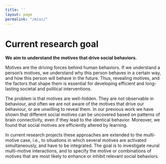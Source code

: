 ```yaml
---
title: ''
layout: page
permalink: "/misc/"
---
```

# Current research goal

**We aim to understand the motives that drive social behaviors.**

Motives are the driving forces behind human behaviors. If we understand a person’s motives, we understand why this person behaves in a certain way, and how this person will behave in the future. Thus, revealing motives, and the factors that shape them is essential for developing efficient and long-lasting societal and political interventions.

The problem is that motives are well-hidden. They are not observable in behaviour, and often we are not aware of the motives that drive our behaviour, or are unwilling to reveal them. In our previous work we have shown that different social motives can be uncovered based on patterns of brain connectivity, even if they lead to the identical behavior. Moreover, we found that social motives are efficiently altered by learning.  

In current research projects these approaches are extended to the multi-motive case, i.e., to situations in which several motives are activated simultaneously, and have to be integrated. The goal is to investigate neural multi-motive interactions, and to specify the motive or combinations of motives that are most likely to enhance or inhibit relevant social behaviors.